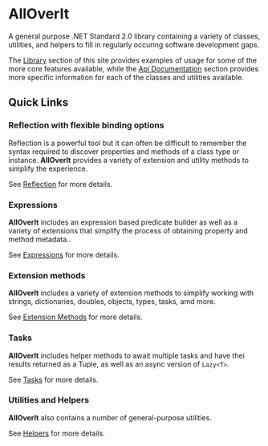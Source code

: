 # **AllOverIt**
A general purpose .NET Standard 2.0 library containing a variety of classes, utilities, and helpers to fill in regularly occuring software development gaps.

The [Library](library/docs/intro.md) section of this site provides examples of usage for some of the more core features available, while the [Api Documentation](api/index.html) section provides more specific information for each of the classes and utilities available.

## Quick Links

### Reflection with flexible binding options
Reflection is a powerful tool but it can often be difficult to remember the syntax required to discover properties and methods of a class type or instance. **AllOverIt** provides a variety of extension and utility methods to simplify the experience.

See [Reflection](library/docs/reflection.md) for more details.

### Expressions
**AllOverIt** includes an expression based predicate builder as well as a variety of extensions that simplify the process of obtaining property and method metadata..

See [Expressions](library/docs/expressions.md) for more details.

### Extension methods
**AllOverIt** includes a variety of extension methods to simplify working with strings, dictionaries, doubles, objects, types, tasks, amd more.

See [Extension Methods](library/docs/extensions.md) for more details.

### Tasks
**AllOverIt** includes helper methods to await multiple tasks and have thei results returned as a Tuple, as well as an async version of `Lazy<T>`.

See [Tasks](library/docs/tasks.md) for more details.

### Utilities and Helpers
**AllOverIt** also contains a number of general-purpose utilities.

See [Helpers](library/docs/helpers.md) for more details.
